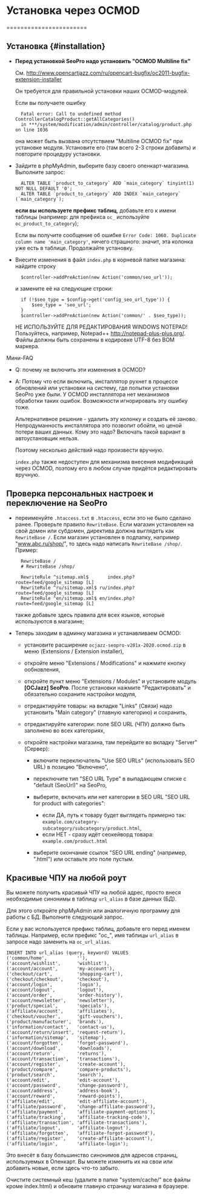 # Установка через OCMOD
=======================

## Установка {#installation}


* **Перед установкой SeoPro надо установить "OCMOD Multiline fix"**

    См.
    <http://www.opencartjazz.com/ru/opencart-bugfix/oc2011-bugfix-extension-installer>

    Он требуется для правильной установки наших OCMOD-модулей.

    Если вы получаете ошибку

        Fatal error: Call to undefined method ControllerCatalogProduct::getAllCategories()
        in ***/system/modification/admin/controller/catalog/product.php on line 1036

    она может быть вызвана отсутствием "Multiline OCMOD fix" при установке
    модуля. Установите его (там всего 2-3 строки добавить) и повторите процедуру
    установки.



* Зайдите в phpMyAdmin, выберите базу своего опенкарт-магазина. Выполните запрос:

        ALTER TABLE `product_to_category` ADD `main_category` tinyint(1) NOT NULL DEFAULT '0';
        ALTER TABLE `product_to_category` ADD INDEX `main_category` (`main_category`);

    **если вы используете префикс таблиц**, добавьте его к имени таблицы
    (например: для префикса `oc_` используйте `oc_product_to_category`);

    Если вы получите сообщение об ошибке `Error Code: 1060. Duplicate column name 'main_category'`,
    ничего страшного: значит, эта колонка уже есть в таблице. Продолжайте установку.

* Внесите изменения в файл `index.php` в корневой папке магазина: найдите строку

        $controller->addPreAction(new Action('common/seo_url'));

    и замените её на следующие строки:

        if (!$seo_type = $config->get('config_seo_url_type')) {
            $seo_type = 'seo_url';
        }
        $controller->addPreAction(new Action('common/' . $seo_type));

    НЕ ИСПОЛЬЗУЙТЕ ДЛЯ РЕДАКТИРОВАНИЯ WINDOWS NOTEPAD!
    Пользуйтесь, например, Notepad++ <http://notepad-plus-plus.org/>.
    Файлы должны быть сохранены в кодировке UTF-8 без BOM маркера.

Мини-FAQ

- Q: почему не включить эти изменения в OCMOD?
- A: Потому что если включить, инсталлятор рухнет в процессе обновлений или
    установки на систему, где попытки установки SeoPro уже были. У OCMOD
    инсталлятора нет механизмов обработки таких ошибок. Возможности игнорировать
    эту ошибку тоже.

    Альтернативное решение - удалить эту колонку и создать её заново.
    Непродуманность инсталлятора это позволит обойти, но ценой потери ваших
    данных. Кому это надо? Включать такой вариант в автоустановщик нельзя.

    Поэтому несколько действий надо произвести вручную.

    `index.php` также недоступен для механизма внесения модификаций через OCMOD,
    поэтому его в любом случае придётся редактировать вручную.



## Проверка персональных настроек и переключение на SeoPro

* переименуйте `.htaccess.txt` в `.htaccess`, если это не было сделано ранее.
    Проверьте правило `RewriteBase`. Если магазин установлен на свой домен или
    субдомен, директива должна выглядеть как `RewriteBase /`. Если магазин
    установлен в подпапку, например "www.abc.ru/shop/", то здесь надо написать
    `RewriteBase /shop/`. Пример:

        RewriteBase /
        # RewriteBase /shop/

        RewriteRule ^sitemap.xml$       index.php?route=feed/google_sitemap [L]
        RewriteRule ^ru/sitemap.xml$ ru/index.php?route=feed/google_sitemap [L]
        RewriteRule ^en/sitemap.xml$ en/index.php?route=feed/google_sitemap [L]

    также добавьте здесь правила для всех языков, которые используются в магазине;

* Теперь заходим в админку магазина и устанавливаем OCMOD:

    *   установите расширение `ocjazz-seopro-v201x-2020.ocmod.zip`
        в меню (Extensions / Extension installer),
    *   откройте меню "Extensions / Modifications" и нажмите кнопку ообновления,
    *   откройте пункт меню "Extensions / Modules" и установите модуль
        **[OCJazz] SeoPro**. После установки нажмите "Редактировать" и обязательно
        сохраните настройки модуля,
    *   отредактируйте товары: на вкладке "Links" (Связи) надо установить
        "Main category" (главную категорию) и сохранить,
    *   отредактируйте категории: поле SEO URL (ЧПУ) должно быть заполнено во
        всех категориях,
    *   откройте настройки магазина, там перейдите во вкладку "Server" (Сервер):

        -   включите переключатель "Use SEO URLs" (использовать SEO URL) в позицию
            "Включено",

        -   переключите тип "SEO URL Type" в выпадающем списке с "default (SeoUrl)"
            на SeoPro,

        -   выберите, включать или нет категории в SEO URL "SEO URL for product
            with categories":

            - если ДА, путь к товару будет выглядеть примерно так:
                `example.com/category-subcategory/subcategory/product.html`,
            - если НЕТ - сразу идёт сеокейворд товара: `example.com/product.html`

        -   выберите окончание ссылок "SEO URL ending" (например, ".html") или
            оставьте это поле пустым.

## Красивые ЧПУ на любой роут

Вы можете получить красивый ЧПУ на любой адрес, просто внеся необходимые синонимы
в таблицу `url_alias` в базе данных (БД).

Для этого откройте phpMyAdmin или аналогичную программу для работы с БД.
Выполните следующий запрос.

Если у вас используется префикс таблиц, добавьте его перед именем таблицы.
Например, если префикс "oc_", имя таблицы `url_alias` в запросе надо заменить на
`oc_url_alias`.

    INSERT INTO url_alias (query, keyword) VALUES
    ('common/home',           ''),
    ('account/wishlist',      'wishlist'),
    ('account/account',       'my-account'),
    ('checkout/cart',         'shopping-cart'),
    ('checkout/checkout',     'checkout'),
    ('account/login',         'login'),
    ('account/logout',        'logout'),
    ('account/order',         'order-history'),
    ('account/newsletter',    'newsletter'),
    ('product/special',       'specials'),
    ('affiliate/account',     'affiliates'),
    ('checkout/voucher',      'gift-vouchers'),
    ('product/manufacturer',  'brands'),
    ('information/contact',   'contact-us'),
    ('account/return/insert', 'request-return'),
    ('information/sitemap',   'sitemap'),
    ('account/forgotten',     'forgot-password'),
    ('account/download',      'downloads'),
    ('account/return',        'returns'),
    ('account/transaction',   'transactions'),
    ('account/register',      'create-account'),
    ('product/compare',       'compare-products'),
    ('product/search',        'search'),
    ('account/edit',          'edit-account'),
    ('account/password',      'change-password'),
    ('account/address',       'address-book'),
    ('account/reward',        'reward-points'),
    ('affiliate/edit',        'edit-affiliate-account'),
    ('affiliate/password',    'change-affiliate-password'),
    ('affiliate/payment',     'affiliate-payment-options'),
    ('affiliate/tracking',    'affiliate-tracking-code'),
    ('affiliate/transaction', 'affiliate-transactions'),
    ('affiliate/logout',      'affiliate-logout'),
    ('affiliate/forgotten',   'affiliate-forgot-password'),
    ('affiliate/register',    'create-affiliate-account'),
    ('affiliate/login',       'affiliate-login');

Это внесёт в базу большинство синонимов для адресов страниц, используемых в Опенкарт.
Вы можете изменить их на свои или добавить новые, если здесь что-то забыто.

Очистите системный кеш (удалите в папке "system/cache/" все файлы кроме index.html)
и обновите главную страницу магазина в браузере.
